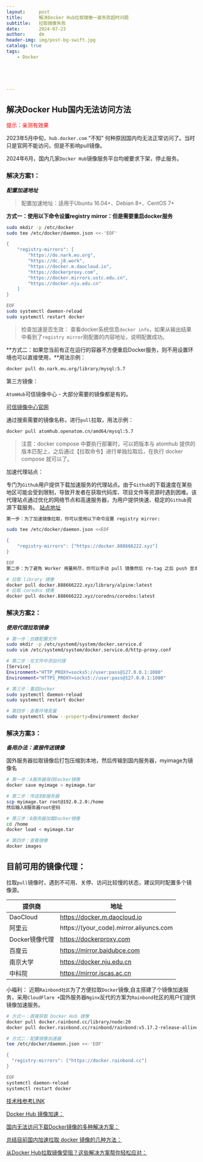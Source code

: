 ```yaml
---
layout:     post
title:      解决Docker Hub拉取镜像一直失败超时问题
subtitle:   拉取镜像失败
date:       2024-07-23
author:     dm
header-img: img/post-bg-swift.jpg
catalog: true
tags:
    - Docker





---
```




## 解决Docker Hub国内无法访问方法
<font color='red'>提示：亲测有效果</font>

2023年5月中旬，`hub.docker.com` “不知” 何种原因国内均无法正常访问了。当时只是官网不能访问，但是不影响pull镜像。

2024年6月，国内几家`Docker Hub`镜像服务平台均被要求下架，停止服务。

### 解决方案1：

***配置加速地址***

> 配置加速地址：适用于Ubuntu 16.04+、Debian 8+、CentOS 7+

**方式一：使用以下命令设置registry mirror：但是需要重启docker服务**

```bash
sudo mkdir -p /etc/docker
sudo tee /etc/docker/daemon.json <<-'EOF'

{
    "registry-mirrors": [
        "https://do.nark.eu.org",
        "https://dc.j8.work",
        "https://docker.m.daocloud.io",
        "https://dockerproxy.com",
        "https://docker.mirrors.ustc.edu.cn",
        "https://docker.nju.edu.cn"
    ]
}

EOF
sudo systemctl daemon-reload
sudo systemctl restart docker
```



> 检查加速是否生效：
> 查看docker系统信息`docker info`，如果从输出结果中看到了`registry mirror`刚配置的内容地址，说明配置成功。

**方式二：如果您当前有正在运行的容器不方便重启Docker服务，则不用设置环境也可以直接使用，**用法示例：

``` bash
docker pull do.nark.eu.org/library/mysql:5.7
```


第三方镜像：

`AtomHub`可信镜像中心 - 大部分需要的镜像都是有的。

[可信镜像中心官网](https://atomhub.openatom.cn/)

通过搜索需要的镜像名称，进行`pull`拉取，用法示例：

```bash
docker pull atomhub.openatom.cn/amd64/mysql:5.7
```



> 注意：docker compose 中要执行部署时，可以把版本与 atomhub 提供的版本匹配上，之后通过【拉取命令】进行单独拉取后，在执行 docker compose 就可以了。

加速代理站点：

专门为`Github`用户提供下载加速服务的代理站点。由于`Github`的下载速度在某些地区可能会受到限制，导致开发者在获取代码库、项目文件等资源时遇到困难。该代理站点通过优化的网络节点和高速服务器，为用户提供快速、稳定的`Github`资源下载服务。
[站点地址](https://docker.888666222.xyz/)

```bash
第一步：为了加速镜像拉取，你可以使用以下命令设置 registry mirror:

sudo tee /etc/docker/daemon.json <<EOF

{
    "registry-mirrors": ["https://docker.888666222.xyz"]
}

EOF
第二步：为了避免 Worker 用量耗尽，你可以手动 pull 镜像然后 re-tag 之后 push 至本地镜像仓库:

# 拉取 library 镜像
docker pull docker.888666222.xyz/library/alpine:latest
# 拉取 coredns 镜像
docker pull docker.888666222.xyz/coredns/coredns:latest
```

### 解决方案2：

***使用代理拉取镜像***

````bash
# 第一步：创建配置文件
sudo mkdir -p /etc/systemd/system/docker.service.d
sudo vim /etc/systemd/system/docker.service.d/http-proxy.conf

# 第二步：在文件中添加代理
[Service]
Environment="HTTP_PROXY=socks5://user:pass@127.0.0.1:1080"
Environment="HTTPS_PROXY=socks5://user:pass@127.0.0.1:1080"

# 第三步：重启Docker
sudo systemctl daemon-reload
sudo systemctl restart docker

# 第四步：查看环境变量
sudo systemctl show --property=Environment docker
````

### 解决方案3：

***备用办法：直接传送镜像***

国外服务器拉取镜像后打包压缩到本地，然后传输到国内服务器，myimage为镜像名

```bash
# 第一步：A服务器保存Docker镜像
docker save myimage > myimage.tar

# 第二步：传送到B服务器
scp myimage.tar root@192.0.2.0:/home
然后输入B服务器root密码

# 第三步：B服务器加载Docker镜像
cd /home
docker load < myimage.tar

# 第四步：查看镜像
docker images
```


## 目前可用的镜像代理：
拉取`pull`镜像时，遇到不可用、关停、访问比较慢的状态，建议同时配置多个镜像源。

| 提供商         | 地址                                    |
| -------------- | --------------------------------------- |
| DaoCloud       | https://docker.m.daocloud.io            |
| 阿里云         | https://(your_code).mirror.aliyuncs.com |
| Docker镜像代理 | https://dockerproxy.com                 |
| 百度云         | https://mirror.baidubce.com             |
| 南京大学       | https://docker.nju.edu.cn               |
| 中科院         | https://mirror.iscas.ac.cn              |

小福利：
近期`Rainbond社区`为了方便拉取`Docker`镜像,自主搭建了个镜像加速服务，采用`CloudFlare +`国外服务器`Nginx`反代的方案为`Rainbond`社区的用户们提供镜像加速服务。

```bash
# 方式一：直接获取 Docker Hub 镜像
docker pull docker.rainbond.cc/library/node:20
docker pull docker.rainbond.cc/rainbond/rainbond:v5.17.2-release-allinone

# 方式二：配置镜像加速器
tee /etc/docker/daemon.json <<-'EOF'

{
  "registry-mirrors": ["https://docker.rainbond.cc"]
}

EOF
systemctl daemon-reload
systemctl restart docker
```

[技术栈参考LINK](https://www.rainbond.com/docs/quick-start/quick-install)

[Docker Hub 镜像加速：]( https://gitee.com/wanfeng789/docker-hub)

[国内无法访问下载Docker镜像的多种解决方案：](https://www.bilibili.com/read/cv35387254/)

[总结目前国内加速拉取 docker 镜像的几种方法：](https://zhuanlan.zhihu.com/p/703322576)

[从Docker Hub拉取镜像受阻？这些解决方案帮你轻松应对：](https://mp.weixin.qq.com/s/pXrxedldKOoD97bMDYy3pQ)
